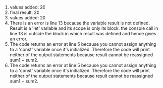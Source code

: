1. values added: 20
2. final result: 20
3. values added: 20
4. There is an error is line 13 because the variable result is not defined. Result is a 'let' variable and its scope is only its block. the console call in line 13 is outside the block in which result was defined and hence gives an error.
5. The code returns an error at line 5 because you cannot assign anything to a 'const' variable once it's initialized. Therefore the code will print neither of the output statements because result cannot be reassigned sum1 + sum2. 
6. The code returns an error at line 5 because you cannot assign anything to a 'const' variable once it's initialized. Therefore the code will print neither of the output statements because result cannot be reassigned sum1 + sum2.
